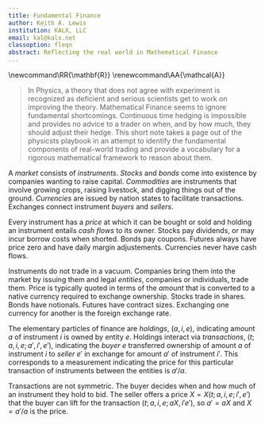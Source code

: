 ```yaml
---
title: Fundamental Finance
author: Keith A. Lewis
institution: KALX, LLC
email: kal@kalx.net
classoption: fleqn
abstract: Reflecting the real world in Mathematical Finance
...
```


\newcommand\RR{\mathbf{R}}
\renewcommand\AA{\mathcal{A}}

> In Physics, a theory that does not agree with experiment is recognized
as deficient and serious scientists get to work on improving the theory.
Mathematical Finance seems to ignore fundamental shortcomings.
Continuous time hedging is impossible and provides no advice to a trader on when,
and by how much, they should adjust their hedge.
This short note takes a page out of the
physicsts playbook in an attempt to identify the fundamental components
of real-world trading and provide a vocabulary for a rigorous mathematical
framework to reason about them.

A _market_ consists of _instruments_.
_Stocks_ and _bonds_ come into existence by companies wanting to raise capital.
_Commodities_ are instruments that involve growing crops, raising livestock,
and digging things out of the ground.
_Currencies_ are issued by nation states to facilitate transactions.
Exchanges connect instrument
_buyers_ and _sellers_. 

Every instrument has a _price_
at which it can be bought or sold and holding an instrument entails
_cash flows_ to its owner.  Stocks pay dividends, or may incur borrow
costs when shorted. Bonds pay coupons.  Futures always have price zero
and have daily margin adjustements.  Currencies never have cash flows.

Instruments do not trade in a vacuum. Companies bring them into the market
by issuing them and legal _entities_, companies or individuals, trade
them. Price is typically quoted in terms of the _amount_ that is converted
to a native currency required to exchange ownership. Stocks trade in
shares.  Bonds have notionals. Futures have contract sizes. Exchanging
one currency for another is the foreign exchange rate.

The elementary particles of finance are _holdings_, $(a,i,e)$, indicating
amount $a$ of instrument $i$ is owned by entity $e$.  Holdings interact
via _transactions_, $(t;a,i,e;a',i',e')$, indicating the _buyer_ $e$
transferred ownership of amount $a$ of instrument $i$ to _seller_ $e'$
in exchange for amount $a'$ of instrument $i'$. This corresponds to
a measurement indicating the price for this particular transaction
of instruments between the entities is $a'/a$.

Transactions are not symmetric. The buyer decides when and how much of
an instrument they hold to bid. The seller offers a price
$X = X(t;a,i,e;i',e')$ that the buyer can lift for the transaction
$(t;a,i,e;aX,i'e')$, so $a' = aX$ and $X = a'/a$ is the price.


